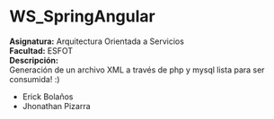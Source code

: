 # WS_SpringAngular
**Asignatura:** Arquitectura Orientada a Servicios\
**Facultad:** ESFOT\
**Descripción:**\
 Generación de un archivo XML a través de php y mysql lista para ser consumida! :) 
* Erick Bolaños
* Jhonathan Pizarra
